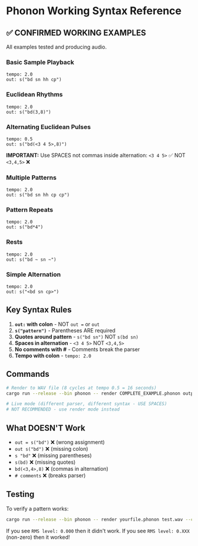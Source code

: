 # Phonon Working Syntax Reference

## ✅ CONFIRMED WORKING EXAMPLES

All examples tested and producing audio.

### Basic Sample Playback

```phonon
tempo: 2.0
out: s("bd sn hh cp")
```

### Euclidean Rhythms

```phonon
tempo: 2.0
out: s("bd(3,8)")
```

### Alternating Euclidean Pulses

```phonon
tempo: 0.5
out: s("bd(<3 4 5>,8)")
```

**IMPORTANT:** Use SPACES not commas inside alternation: `<3 4 5>` ✅ NOT `<3,4,5>` ❌

### Multiple Patterns

```phonon
tempo: 2.0
out: s("bd sn hh cp cp")
```

### Pattern Repeats

```phonon
tempo: 2.0
out: s("bd*4")
```

### Rests

```phonon
tempo: 2.0
out: s("bd ~ sn ~")
```

### Simple Alternation

```phonon
tempo: 2.0
out: s("<bd sn cp>")
```

## Key Syntax Rules

1. **`out:` with colon** - NOT `out =` or `out`
2. **`s("pattern")`** - Parentheses ARE required
3. **Quotes around pattern** - `s("bd sn")` NOT `s(bd sn)`
4. **Spaces in alternation** - `<3 4 5>` NOT `<3,4,5>`
5. **No comments with #** - Comments break the parser
6. **Tempo with colon** - `tempo: 2.0`

## Commands

```bash
# Render to WAV file (8 cycles at tempo 0.5 = 16 seconds)
cargo run --release --bin phonon -- render COMPLETE_EXAMPLE.phonon output.wav --cycles 8

# Live mode (different parser, different syntax - USE SPACES)
# NOT RECOMMENDED - use render mode instead
```

## What DOESN'T Work

- `out = s("bd")` ❌ (wrong assignment)
- `out s("bd")` ❌ (missing colon)
- `s "bd"` ❌ (missing parentheses)
- `s(bd)` ❌ (missing quotes)
- `bd(<3,4>,8)` ❌ (commas in alternation)
- `# comments` ❌ (breaks parser)

## Testing

To verify a pattern works:

```bash
cargo run --release --bin phonon -- render yourfile.phonon test.wav --cycles 4
```

If you see `RMS level: 0.000` then it didn't work.
If you see `RMS level: 0.XXX` (non-zero) then it worked!
